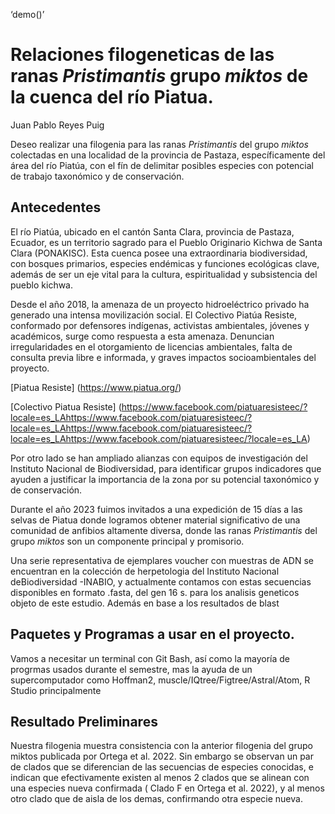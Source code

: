 ‘demo()’

# Relaciones filogeneticas de las ranas *Pristimantis* grupo *miktos* de la cuenca del río Piatua.

Juan Pablo Reyes Puig

Deseo realizar una filogenia para las ranas *Pristimantis* del grupo *miktos* colectadas en
una localidad de la provincia de Pastaza, específicamente del área del
río Piatúa, con el fín de delimitar posibles especies con potencial de
trabajo taxonómico y de conservación.

## Antecedentes

El río Piatúa, ubicado en el cantón Santa Clara, provincia de Pastaza,
Ecuador, es un territorio sagrado para el Pueblo Originario Kichwa de
Santa Clara (PONAKISC). Esta cuenca posee una extraordinaria
biodiversidad, con bosques primarios, especies endémicas y funciones
ecológicas clave, además de ser un eje vital para la cultura,
espiritualidad y subsistencia del pueblo kichwa.

Desde el año 2018, la amenaza de un proyecto hidroeléctrico privado ha
generado una intensa movilización social. El Colectivo Piatúa Resiste,
conformado por defensores indígenas, activistas ambientales, jóvenes y
académicos, surge como respuesta a esta amenaza. Denuncian
irregularidades en el otorgamiento de licencias ambientales, falta de
consulta previa libre e informada, y graves impactos socioambientales
del proyecto.

\[Piatua Resiste\] (<https://www.piatua.org/>)

\[Colectivo Piatua Resiste\]
(<https://www.facebook.com/piatuaresisteec/?locale=es_LAhttps://www.facebook.com/piatuaresisteec/?locale=es_LAhttps://www.facebook.com/piatuaresisteec/?locale=es_LAhttps://www.facebook.com/piatuaresisteec/?locale=es_LA>)

Por otro lado se han ampliado alianzas con equipos de investigación del
Instituto Nacional de Biodiversidad, para identificar grupos indicadores
que ayuden a justificar la importancia de la zona por su potencial
taxonómico y de conservación.

Durante el año 2023 fuimos invitados a una expedición de 15 días a las
selvas de Piatua donde logramos obtener material significativo de una
comunidad de anfibios altamente diversa, donde las ranas *Pristimantis* del grupo *miktos*
son un componente principal y promisorio.

Una serie representativa de ejemplares voucher con muestras de ADN se
encuentran en la colección de herpetologia del Instituto Nacional
deBiodiversidad -INABIO, y actualmente contamos con estas secuencias
disponibles en formato .fasta, del gen 16 s. para los analisis geneticos objeto de
este estudio. Además en base a los resultados de blast 

## Paquetes y Programas a usar en el proyecto.

Vamos a necesitar un terminal con Git Bash, así como la mayoría de
progrmas usados durante el semestre, mas la ayuda de un supercomputador
como Hoffman2, muscle/IQtree/Figtree/Astral/Atom, R Studio principalmente

## Resultado Preliminares

Nuestra filogenia muestra consistencia con la anterior filogenia del grupo miktos publicada por Ortega et al. 2022. 
Sin embargo se observan  un par de clados que se diferencian de las secuencias de especies conocidas, e indican que efectivamente 
existen al menos 2 clados que se alinean con una especies nueva confirmada ( Clado F en Ortega et al. 2022), y al menos otro clado que de aisla de los demas, confirmando
otra especie nueva.





